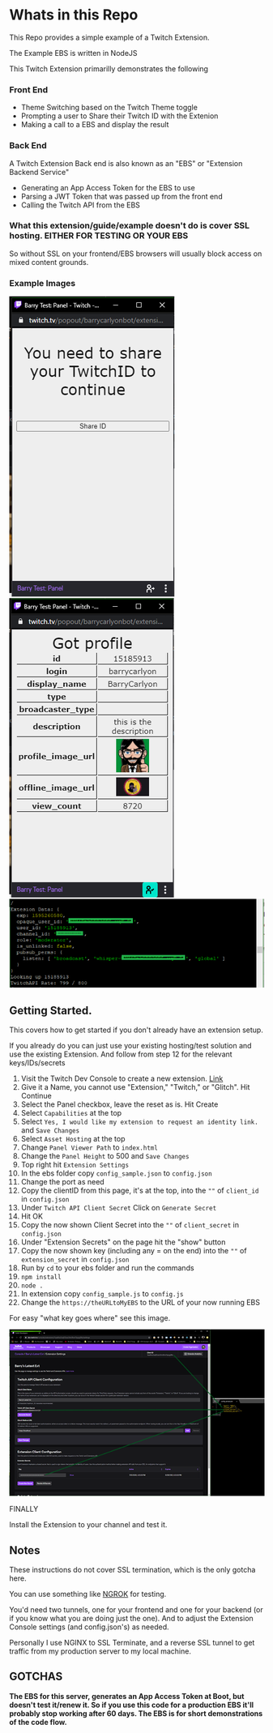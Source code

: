 # Whats in this Repo

This Repo provides a simple example of a Twitch Extension.

The Example EBS is written in NodeJS

This Twitch Extension primarilly demonstrates the following

### Front End

- Theme Switching based on the Twitch Theme toggle
- Prompting a user to Share their Twitch ID with the Extenion
- Making a call to a EBS and display the result

### Back End

A Twitch Extension Back end is also known as an "EBS" or "Extension Backend Service"

- Generating an App Access Token for the EBS to use
- Parsing a JWT Token that was passed up from the front end
- Calling the Twitch API from the EBS

### What this extension/guide/example doesn't do is cover SSL hosting. EITHER FOR TESTING OR YOUR EBS

So without SSL on your frontend/EBS browsers will usually block access on mixed content grounds.

### Example Images

![Awaiting Share](screenshots/awaiting_share.png)
![Shared ID](screenshots/shared_id.png)
![EBS Server Log](screenshots/example_ebs.png)

## Getting Started.

This covers how to get started if you don't already have an extension setup.

If you already do you can just use your existing hosting/test solution and use the existing Extension. And follow from step 12 for the relevant keys/IDs/secrets

1. Visit the Twitch Dev Console to create a new extension. [Link](https://dev.twitch.tv/console/extensions/create)
1. Give it a Name, you cannot use "Extension," "Twitch," or "Glitch". Hit Continue
1. Select the Panel checkbox, leave the reset as is. Hit Create
1. Select `Capabilities` at the top
1. Select `Yes, I would like my extension to request an identity link.` and `Save Changes`
1. Select `Asset Hosting` at the top
1. Change `Panel Viewer Path` to `index.html`
1. Change the `Panel Height` to 500 and `Save Changes`
1. Top right hit `Extension Settings`
1. In the ebs folder copy `config_sample.json` to `config.json`
1. Change the port as need
1. Copy the clientID from this page, it's at the top, into the `""`  of `client_id` in `config.json`
1. Under `Twitch API Client Secret` Click on `Generate Secret`
1. Hit OK
1. Copy the now shown Client Secret into the `""` of `client_secret` in `config.json`
1. Under "Extension Secrets" on the page hit the "show" button
1. Copy the now shown key (including any = on the end) into the `""` of `extension_secret` in `config.json`
1. Run by `cd` to your ebs folder and run the commands
1. `npm install`
1. `node .`
1. In extension copy `config_sample.js` to `config.js`
1. Change the `https://theURLtoMyEBS` to the URL of your now running EBS

For easy "what key goes where" see this image.

![What Key goes where](screenshots/keys.png)

FINALLY

Install the Extension to your channel and test it.

## Notes

These instructions do not cover SSL termination, which is the only gotcha here.

You can use something like [NGROK](https://ngrok.com/) for testing.

You'd need two tunnels, one for your frontend and one for your backend (or if you know what you are doing just the one). And to adjust the Extension Console settings (and config.json's) as needed.

Personally I use NGINX to SSL Terminate, and a reverse SSL tunnel to get traffic from my production server to my local machine.

## GOTCHAS

**The EBS for this server, generates an App Access Token at Boot, but doesn't test it/renew it. So if you use this code for a production EBS it'll probably stop working after 60 days. The EBS is for short demonstrations of the code flow.**
